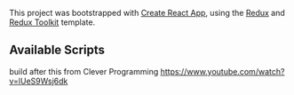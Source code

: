 This project was bootstrapped with [Create React App](https://github.com/facebook/create-react-app), using the [Redux](https://redux.js.org/) and [Redux Toolkit](https://redux-toolkit.js.org/) template.

## Available Scripts


build after this from Clever Programming
https://www.youtube.com/watch?v=lUeS9Wsj6dk
